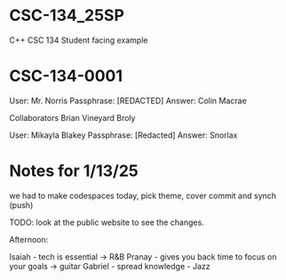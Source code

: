 # CSC-134_25SP
C++ CSC 134 Student facing example

# CSC-134-0001
User: Mr. Norris
Passphrase: [REDACTED]
Answer: Colin Macrae

Collaborators
Brian Vineyard
Broly 

User: Mikayla Blakey 
Passphrase: [Redacted] 
Answer: Snorlax


# Notes for 1/13/25
we had to make codespaces today, pick theme, cover commit and synch (push)

TODO: look at the public website to see the changes.


Afternoon:

Isaiah - tech is essential -> R&B
Pranay - gives you back time to focus on your goals ->  guitar
Gabriel - spread knowledge - Jazz
